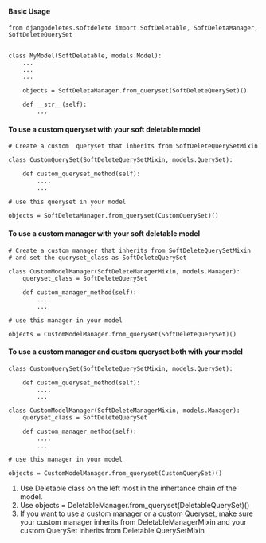 #### Basic Usage
```
from djangodeletes.softdelete import SoftDeletable, SoftDeletaManager, SoftDeleteQuerySet


class MyModel(SoftDeletable, models.Model):
    ...
    ...
    ...

    objects = SoftDeletaManager.from_queryset(SoftDeleteQuerySet)()

    def __str__(self):
        ...
```


#### To use a custom queryset with your soft deletable model

```
# Create a custom  queryset that inherits from SoftDeleteQuerySetMixin

class CustomQuerySet(SoftDeleteQuerySetMixin, models.QuerySet):
    
    def custom_queryset_method(self):
        ....
        ...

# use this queryset in your model

objects = SoftDeletaManager.from_queryset(CustomQuerySet)()

```


#### To use a custom manager with your soft deletable model

```
# Create a custom manager that inherits from SoftDeleteQuerySetMixin
# and set the queryset_class as SoftDeleteQuerySet

class CustomModelManager(SoftDeleteManagerMixin, models.Manager):
	queryset_class = SoftDeleteQuerySet
    
    def custom_manager_method(self):
        ....
        ...

# use this manager in your model

objects = CustomModelManager.from_queryset(SoftDeleteQuerySet)()

```


#### To use a custom manager and custom queryset both with your model


```
class CustomQuerySet(SoftDeleteQuerySetMixin, models.QuerySet):
    
    def custom_queryset_method(self):
        ....
        ...

class CustomModelManager(SoftDeleteManagerMixin, models.Manager):
	queryset_class = SoftDeleteQuerySet
    
    def custom_manager_method(self):
        ....
        ...

# use this manager in your model

objects = CustomModelManager.from_queryset(CustomQuerySet)()

```
1. Use Deletable class on the left most in the inhertance chain of the model. 
2. Use objects = DeletableManager.from_queryset(DeletableQuerySet)()
3. If you want to use a custom manager or a custom Queryset, make sure your custom manager inherits from DeletableManagerMixin and your custom QuerySet inherits from Deletable QuerySetMixin

